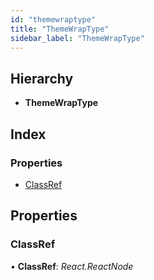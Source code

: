 ```yaml
---
id: "themewraptype"
title: "ThemeWrapType"
sidebar_label: "ThemeWrapType"
---
```


## Hierarchy

* **ThemeWrapType**

## Index

### Properties

* [ClassRef](themewraptype.md#classref)

## Properties

###  ClassRef

• **ClassRef**: *React.ReactNode*
